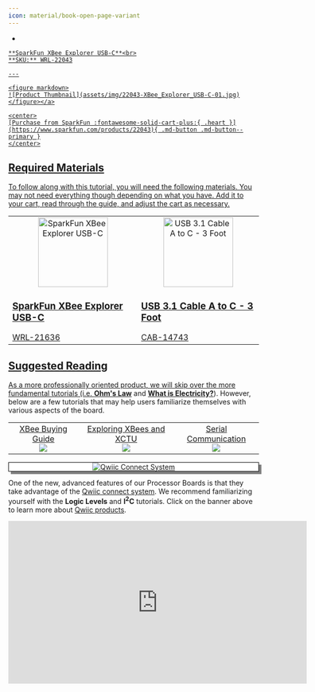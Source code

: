 ```yaml
---
icon: material/book-open-page-variant
---
```



<div class="grid cards desc" markdown>

-    <a href="https://www.sparkfun.com/products/22043">
    **SparkFun XBee Explorer USB-C**<br>
    **SKU:** WRL-22043

    ---

    <figure markdown>
    ![Product Thumbnail](assets/img/22043-XBee_Explorer_USB-C-01.jpg)
    </figure></a>
    
    <center>
    [Purchase from SparkFun :fontawesome-solid-cart-plus:{ .heart }](https://www.sparkfun.com/products/22043){ .md-button .md-button--primary }
    </center>

</div>



## Required Materials

To follow along with this tutorial, you will need the following materials. You may not need everything though depending on what you have. Add it to your cart, read through the guide, and adjust the cart as necessary.

<table style="border-style:none">
    <tr>
        <td>
            <a href="https://www.sparkfun.com/products/22043">
                <center><img src="https://cdn.sparkfun.com/assets/parts/2/1/9/1/0/22043-_XBee_Explorer_USB-C-_01.jpg" alt="SparkFun XBee Explorer USB-C" height="140"></center>
                <h3 class="title">SparkFun XBee Explorer USB-C</h3>
            </a>
            WRL-21636
        </td>
        <td>
            <a href="https://www.sparkfun.com/products/14743">
                <center><img src="https://cdn.sparkfun.com/c/178-100/assets/parts/1/2/9/7/2/14743-USB_3.1_Cable_A_to_C_-_3_Foot-01.jpg" alt="USB 3.1 Cable A to C - 3 Foot" height="140">
                </center>
                <h3 class="title">USB 3.1 Cable A to C - 3 Foot</h3>
            </a>
            CAB-14743
        </td>
    </tr>
</table>


## Suggested Reading

As a more professionally oriented product, we will skip over the more fundamental tutorials (i.e. [**Ohm's Law**](https://learn.sparkfun.com/tutorials/voltage-current-resistance-and-ohms-law) and [**What is Electricity?**](https://learn.sparkfun.com/tutorials/what-is-electricity)). However, below are a few tutorials that may help users familiarize themselves with various aspects of the board.


<table style="border-style:none">
    <tr>
        <td align="center">
            <a href="https://www.sparkfun.com/pages/xbee_guide">XBee Buying Guide<br>
            <img src="https://cdn.sparkfun.com/c/178-100/assets/learn_tutorials/3/5/3/action-usb.jpg" ></a>
        </td>
        <td align="center">
            <a href="https://learn.sparkfun.com/tutorials/exploring-xbees-and-xctu">Exploring XBees and XCTU<br>
            <img src="https://cdn.sparkfun.com/c/178-100/assets/learn_tutorials/2/2/3/xbee-wire.jpg"></a>
        </td>
        <td align="center">
            <a href="https://learn.sparkfun.com/tutorials/serial-communication">Serial Communication<br>
            <img src="https://cdn.sparkfun.com/c/178-100//assets/7/d/f/9/9/50d24be7ce395f1f6c000000.jpg"></a>
        </td>
    </tr>
</table>

<center>
<div align="center">
    <div style="top:5px;left:5px;background-color:Gray;position:relative">
        <div style="top:-5px;left:-5px;background-color:#ffffff;position:relative;border:1px solid black;">
            <a href="https://www.sparkfun.com/qwiic"><img src="https://cdn.sparkfun.com/assets/custom_pages/2/7/2/qwiic-logo.png" alt="Qwiic Connect System" title="Qwiic Connect System"></a>
        </div>
    </div>
</div>
</center>

One of the new, advanced features of our Processor Boards is that they take advantage of the [Qwiic connect system](https://www.sparkfun.com/qwiic). We recommend familiarizing yourself with the **Logic Levels** and **I<sup>2</sup>C** tutorials.  Click on the banner above to learn more about [Qwiic products](https://www.sparkfun.com/qwiic).

<center>
    <iframe width="600" height="327" src="https://www.youtube.com/embed/x0RDEHqFIF8" title="SparkFun's Qwiic Connect System" frameborder="0" allow="accelerometer; autoplay; clipboard-write; encrypted-media; gyroscope; picture-in-picture" allowfullscreen></iframe>
</center>